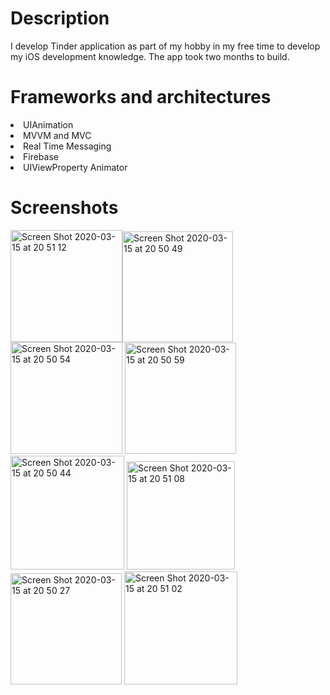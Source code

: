 # Description
I develop Tinder application as part of my hobby in my free time to develop my iOS development knowledge. The app took two months to build.  

# Frameworks and architectures 
<li>UIAnimation</li>
<li>MVVM and MVC</li>
<li>Real Time Messaging</li>
<li>Firebase</li>
<li>UIViewProperty Animator</li>

# Screenshots
<img width="179" alt="Screen Shot 2020-03-15 at 20 51 12" src="https://user-images.githubusercontent.com/32318345/76699331-95da6400-6700-11ea-9996-693338e6e9e9.png"><img width="177" alt="Screen Shot 2020-03-15 at 20 50 49" src="https://user-images.githubusercontent.com/32318345/76699334-996deb00-6700-11ea-9cee-eda2a2a29256.png">
<img width="179" alt="Screen Shot 2020-03-15 at 20 50 54" src="https://user-images.githubusercontent.com/32318345/76699336-9b37ae80-6700-11ea-8c8a-bb94eb9efc90.png">
<img width="178" alt="Screen Shot 2020-03-15 at 20 50 59" src="https://user-images.githubusercontent.com/32318345/76699338-9d017200-6700-11ea-89dc-3b222a736e3f.png">
<img width="182" alt="Screen Shot 2020-03-15 at 20 50 44" src="https://user-images.githubusercontent.com/32318345/76699339-9e329f00-6700-11ea-9549-c63484974c58.png">
<img width="173" alt="Screen Shot 2020-03-15 at 20 51 08" src="https://user-images.githubusercontent.com/32318345/76699342-9f63cc00-6700-11ea-835f-e570856e7f34.png">
<img width="178" alt="Screen Shot 2020-03-15 at 20 50 27" src="https://user-images.githubusercontent.com/32318345/76699343-a094f900-6700-11ea-99bf-3c5d219d943a.png">
<img width="181" alt="Screen Shot 2020-03-15 at 20 51 02" src="https://user-images.githubusercontent.com/32318345/76699345-a2f75300-6700-11ea-88ab-8f2f5b25a0be.png">
